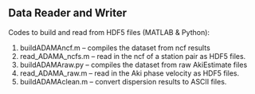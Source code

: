 ## Data Reader and Writer

Codes to build and read from HDF5 files (MATLAB & Python): 

1. buildADAMAncf.m – compiles the dataset from ncf results
2. read_ADAMA_ncfs.m – read in the ncf of a station pair as HDF5 files.
3. buildADAMAraw.py – compiles the dataset from raw AkiEstimate files
4. read_ADAMA_raw.m – read in the Aki phase velocity as HDF5 files. 
5. buildADAMAclean.m – convert dispersion results to ASCII files. 
